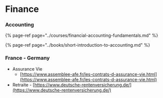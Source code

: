 # Finance

### Accounting

{% page-ref page="../courses/financial-accounting-fundamentals.md" %}

{% page-ref page="../books/short-introduction-to-accounting.md" %}



### France - Germany

* Assurance Vie 
  * [https://www.assemblee-afe.fr/les-contrats-d-assurance-vie.html](https://www.assemblee-afe.fr/les-contrats-d-assurance-vie.html)
* Retraite - [https://www.deutsche-rentenversicherung.de/](https://www.deutsche-rentenversicherung.de/)

